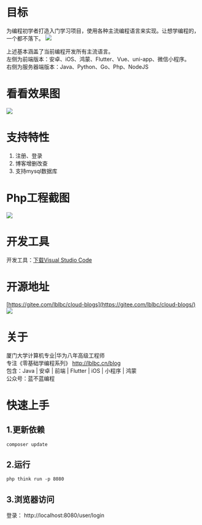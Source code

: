 
# 目标
为编程初学者打造入门学习项目，使用各种主流编程语言来实现。让想学编程的，一个都不落下。
![](https://img-blog.csdnimg.cn/ad1389e112e64cc8bd513d75b8453b46.png)

上述基本涵盖了当前编程开发所有主流语言。  
左侧为前端版本：安卓、iOS、鸿蒙、Flutter、Vue、uni-app、微信小程序。  
右侧为服务器端版本：Java、Python、Go、Php、NodeJS
# 看看效果图
![](https://img-blog.csdnimg.cn/1d636de117a54716a70c1ef2ebc21c9e.png)
# 支持特性
1. 注册、登录
2. 博客增删改查
3. 支持mysql数据库
# Php工程截图
![](https://img-blog.csdnimg.cn/bec951f2df674ba28815ee3229c612bd.png)
# 开发工具
开发工具：[下载Visual Studio Code](https://cxyxy.blog.csdn.net/article/details/128722652)
# 开源地址
[https://gitee.com/lblbc/cloud-blogs](https://gitee.com/lblbc/cloud-blogs/)
![](https://img-blog.csdnimg.cn/58e7769427584fb58c93cef15fc50d08.png)

# 关于
厦门大学计算机专业|华为八年高级工程师   
专注《零基础学编程系列》  http://lblbc.cn/blog  
包含：Java | 安卓 | 前端 | Flutter | iOS | 小程序 | 鸿蒙  
公众号：蓝不蓝编程

# 快速上手
## 1.更新依赖
```
composer update
```

## 2.运行
```
php think run -p 8080
```
## 3.浏览器访问
登录：
http://localhost:8080/user/login